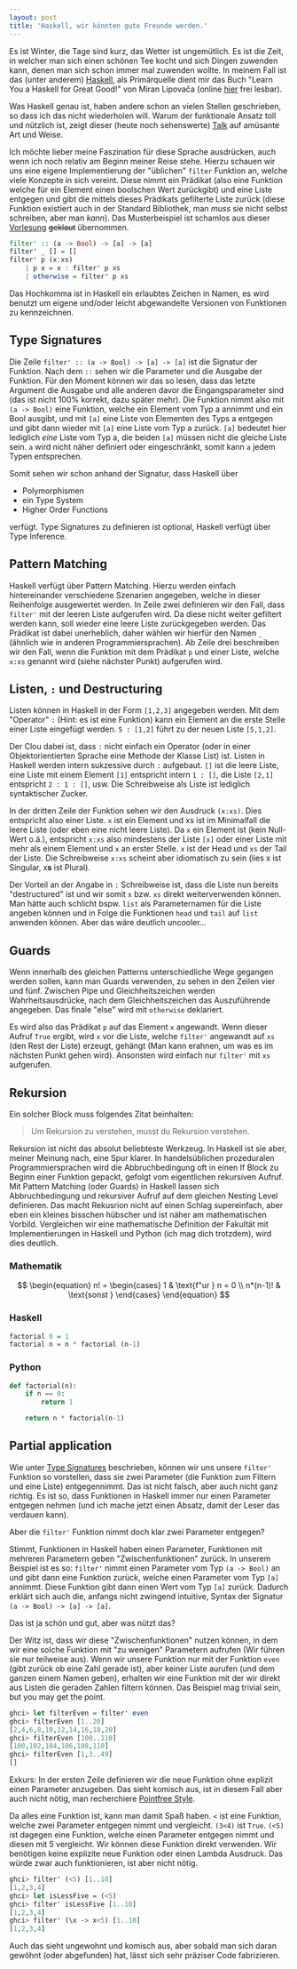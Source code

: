 ```yaml
---
layout: post
title: 'Haskell, wir könnten gute Freunde werden.'
---
```


Es ist Winter, die Tage sind kurz, das Wetter ist ungemütlich. Es ist die Zeit, in welcher man sich einen schönen Tee kocht und sich Dingen zuwenden kann, denen man sich schon immer mal zuwenden wollte.
In meinem Fall ist das (unter anderem) [Haskell](https://www.haskell.org/), als Primärquelle dient mir das Buch "Learn You a Haskell for Great Good!" von Miran Lipovača (online [hier](http://learnyouahaskell.com/chapters) frei lesbar).
<!--more-->

Was Haskell genau ist, haben andere schon an vielen Stellen geschrieben, so dass ich das nicht wiederholen will. Warum der funktionale Ansatz toll und nützlich ist, zeigt dieser (heute noch sehenswerte) [Talk](https://channel9.msdn.com/Blogs/pdc2008/TL11) auf amüsante Art und Weise.

Ich möchte lieber meine Faszination für diese Sprache ausdrücken, auch wenn ich noch relativ am Beginn meiner Reise stehe.
Hierzu schauen wir uns eine eigene Implementierung der "üblichen" `filter` Funktion an, welche viele Konzepte in sich vereint. Diese nimmt ein Prädikat (also eine Funktion welche für ein Element einen boolschen Wert zurückgibt) und eine Liste entgegen und gibt die mittels dieses Prädikats gefilterte Liste zurück (diese Funktion existiert auch in der Standard Bibliothek, man *muss* sie nicht selbst schreiben, aber man *kann*). Das Musterbeispiel ist schamlos aus dieser [Vorlesung](https://www.youtube.com/watch?v=lDqrgkDJVXo) ~~geklaut~~ übernommen.

```haskell
filter' :: (a -> Bool) -> [a] -> [a]
filter' _ [] = []
filter' p (x:xs)
    | p x = x : filter' p xs
    | otherwise = filter' p xs
```

Das Hochkomma ist in Haskell ein erlaubtes Zeichen in Namen, es wird benutzt um eigene und/oder leicht abgewandelte Versionen von Funktionen zu kennzeichnen.

## <a name="typesig"></a>Type Signatures

Die Zeile `filter' :: (a -> Bool) -> [a] -> [a]` ist die Signatur der Funktion. Nach dem `::` sehen wir die Parameter und die Ausgabe der Funktion. Für den Moment können wir das so lesen, dass das letzte Argument die Ausgabe und alle anderen davor die Eingangsparameter sind (das ist nicht 100% korrekt, dazu später mehr). Die Funktion nimmt also mit `(a -> Bool)` eine Funktion, welche ein Element vom Typ a annimmt und ein Bool ausgibt, und mit `[a]` eine Liste von Elementen des Typs a entgegen und gibt dann wieder mit `[a]` eine Liste vom Typ a zurück. `[a]` bedeutet hier lediglich *eine* Liste vom Typ a, die beiden `[a]` müssen nicht die gleiche Liste sein. `a` wird nicht näher definiert oder eingeschränkt, somit kann `a` jedem Typen entsprechen.

Somit sehen wir schon anhand der Signatur, dass Haskell über

* Polymorphismen
* ein Type System
* Higher Order Functions

verfügt. Type Signatures zu definieren ist optional, Haskell verfügt über Type Inference.

## Pattern Matching

Haskell verfügt über Pattern Matching. Hierzu werden einfach hintereinander verschiedene Szenarien angegeben, welche in dieser Reihenfolge ausgewertet werden. In Zeile zwei definieren wir den Fall, dass `filter'` mit der leeren Liste aufgerufen wird. Da diese nicht weiter gefiltert werden kann, soll wieder eine leere Liste zurückgegeben werden. Das Prädikat ist dabei unerheblich, daher wählen wir hierfür den Namen `_` (ähnlich wie in anderen Programmiersprachen).
Ab Zeile drei beschreiben wir den Fall, wenn die Funktion mit dem Prädikat `p` und einer Liste, welche `x:xs` genannt wird (siehe nächster Punkt) aufgerufen wird.

## Listen, `:` und Destructuring

Listen können in Haskell in der Form `[1,2,3]` angegeben werden. Mit dem "Operator" `:` (Hint: es ist eine Funktion) kann ein Element an die erste Stelle einer Liste eingefügt werden. `5 : [1,2]` führt zu der neuen Liste `[5,1,2]`.

Der Clou dabei ist, dass `:` nicht einfach ein Operator (oder in einer Objektorientierten Sprache eine Methode der Klasse List) ist. Listen in Haskell werden intern sukzessive durch `:` aufgebaut. `[]` ist die leere Liste, eine Liste mit einem Element `[1]` entspricht intern `1 : []`, die Liste `[2,1]` entspricht `2 : 1 : []`, usw. Die Schreibweise als Liste ist lediglich syntaktischer Zucker.

In der dritten Zeile der Funktion sehen wir den Ausdruck `(x:xs)`. Dies entspricht also einer Liste. `x` ist ein Element und xs ist im Minimalfall die leere Liste (oder eben eine nicht leere Liste). Da `x` ein Element ist (kein Null-Wert o.ä.), entspricht `x:xs` also mindestens der Liste `[x]` oder einer Liste mit mehr als einem Element und `x` an erster Stelle. `x` ist der Head und `xs` der Tail der Liste. Die Schreibweise `x:xs` scheint aber idiomatisch zu sein (lies x ist Singular, x**s** ist Plural).

Der Vorteil an der Angabe in `:` Schreibweise ist, dass die Liste nun bereits "destructured" ist und wir somit `x` bzw. `xs` direkt weiterverwenden können. Man hätte auch schlicht bspw. `list` als Parameternamen für die Liste angeben können und in Folge die Funktionen `head` und `tail` auf `list` anwenden können. Aber das wäre deutlich uncooler...

## Guards

Wenn innerhalb des gleichen Patterns unterschiedliche Wege gegangen werden sollen, kann man Guards verwenden, zu sehen in den Zeilen vier und fünf. Zwischen Pipe und Gleichheitszeichen werden Wahrheitsausdrücke, nach dem Gleichheitszeichen das Auszuführende angegeben. Das finale "else" wird mit `otherwise` deklariert.

Es wird also das Prädikat `p` auf das Element `x` angewandt. Wenn dieser Aufruf `True` ergibt, wird `x` vor die Liste, welche `filter'` angewandt auf `xs` (den Rest der Liste) erzeugt, gehängt (Man kann erahnen, um was es im nächsten Punkt gehen wird). Ansonsten wird einfach nur `filter'` mit `xs` aufgerufen.

## Rekursion

Ein solcher Block muss folgendes Zitat beinhalten:

> Um Rekursion zu verstehen, musst du Rekursion verstehen.

Rekursion ist nicht das absolut beliebteste Werkzeug. In Haskell ist sie aber, meiner Meinung nach, eine Spur klarer. In handelsüblichen prozeduralen Programmiersprachen wird die Abbruchbedingung oft in einen If Block zu Beginn einer Funktion gepackt, gefolgt vom eigentlichen rekursiven Aufruf. Mit Pattern Matching (oder Guards) in Haskell lassen sich Abbruchbedingung und rekursiver Aufruf auf dem gleichen Nesting Level definieren. Das macht Rekusrion nicht auf einen Schlag supereinfach, aber eben ein kleines bisschen hübscher und ist näher am mathematischen Vorbild. Vergleichen wir eine mathematische Definition der Fakultät mit Implementierungen in Haskell und Python (ich mag dich trotzdem), wird dies deutlich.

### Mathematik

$$
\begin{equation}
   n! =
   \begin{cases}
     1 & \text{f"ur } n = 0 \\
     n*(n-1)! & \text{sonst }
   \end{cases}
\end{equation}
$$

### Haskell

```haskell
factorial 0 = 1
factorial n = n * factorial (n-1)
```

### Python

```python
def factorial(n):
    if n == 0:
        return 1

    return n * factorial(n-1)
```

## Partial application

Wie unter [Type Signatures](#typesig) beschrieben, können wir uns unsere `filter'` Funktion so vorstellen, dass sie zwei Parameter (die Funktion zum Filtern und eine Liste) entgegennimmt. Das ist nicht falsch, aber auch nicht ganz richtig. Es ist so, dass Funktionen in Haskell immer nur einen Parameter entgegen nehmen (und ich mache jetzt einen Absatz, damit der Leser das verdauen kann).

Aber die `filter'` Funktion nimmt doch klar zwei Parameter entgegen?

Stimmt, Funktionen in Haskell haben einen Parameter, Funktionen mit mehreren Parametern geben "Zwischenfunktionen" zurück. In unserem Beispiel ist es so: `filter'` nimmt einen Parameter vom Typ `(a -> Bool)` an und gibt dann eine Funktion zurück, welche einen Parameter vom Typ `[a]` annimmt. Diese Funktion gibt dann einen Wert vom Typ `[a]` zurück. Dadurch erklärt sich auch die, anfangs nicht zwingend intuitive, Syntax der Signatur `(a -> Bool) -> [a] -> [a]`.

Das ist ja schön und gut, aber was nützt das?

Der Witz ist, dass wir diese "Zwischenfunktionen" nutzen können, in dem wir eine solche Funktion mit "zu wenigen" Parametern aufrufen (Wir führen sie nur teilweise aus). Wenn wir unsere Funktion nur mit der Funktion `even` (gibt zurück ob eine Zahl gerade ist), aber keiner Liste aurufen (und dem ganzen einem Namen geben), erhalten wir eine Funktion mit der wir direkt aus Listen die geraden Zahlen filtern können. Das Beispiel mag trivial sein, but you may get the point.

```haskell
ghci> let filterEven = filter' even
ghci> filterEven [1..20]
[2,4,6,8,10,12,14,16,18,20]
ghci> filterEven [100..110]
[100,102,104,106,108,110]
ghci> filterEven [1,3..49]
[]
```

Exkurs: In der ersten Zeile definieren wir die neue Funktion ohne explizit einen Parameter anzugeben. Das sieht komisch aus, ist in diesem Fall aber auch nicht nötig, man recherchiere [Pointfree Style](https://wiki.haskell.org/Pointfree).

Da alles eine Funktion ist, kann man damit Spaß haben. `<` ist eine Funktion, welche zwei Parameter entgegen nimmt und vergleicht. `(3<4)` ist `True`. `(<5)` ist dagegen eine Funktion, welche einen Parameter entgegen nimmt und diesen mit 5 vergleicht. Wir können diese Funktion direkt verwenden. Wir benötigen keine explizite neue Funktion oder einen Lambda Ausdruck. Das würde zwar auch funktionieren, ist aber nicht nötig.

```haskell
ghci> filter' (<5) [1..10]
[1,2,3,4]
ghci> let isLessFive = (<5)
ghci> filter' isLessFive [1..10]
[1,2,3,4]
ghci> filter' (\x -> x<5) [1..10]
[1,2,3,4]
```

Auch das sieht ungewohnt und komisch aus, aber sobald man sich daran gewöhnt (oder abgefunden) hat, lässt sich sehr präziser Code fabrizieren.

